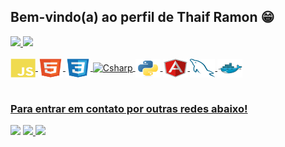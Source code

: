 ## Bem-vindo(a) ao perfil de Thaif Ramon 😁

 <div>
   <a href="https://github.com/Thaif27">
   <img height="180em" src="https://github-readme-stats.vercel.app/api?username=thaif27&show_icons=true&theme=tokyonight&include_all_commits=true&count_private=true"/>
   <img height="180em" src="https://github-readme-stats.vercel.app/api/top-langs/?username=thaif27&layout=compact&langs_count=6&theme=tokyonight"/>

</div>
<div style="display: inline_block"><br>
  <img align="center" alt="Js" height="30" width="40" src="https://raw.githubusercontent.com/devicons/devicon/master/icons/javascript/javascript-plain.svg">
  <img align="center" alt="HTML" height="30" width="40" src="https://raw.githubusercontent.com/devicons/devicon/master/icons/html5/html5-original.svg">
  <img align="center" alt="CSS" height="30" width="40" src="https://raw.githubusercontent.com/devicons/devicon/master/icons/css3/css3-original.svg">
  <img align="center" alt="Csharp" height="30" width="40" src="https://cdn.jsdelivr.net/gh/devicons/devicon/icons/csharp/csharp-original.svg">
  <img align="center" alt="Python" height="30" width="40" src="https://raw.githubusercontent.com/devicons/devicon/master/icons/python/python-original.svg">
  <img align="center" alt="Angular" height="30" width="40" src="https://raw.githubusercontent.com/devicons/devicon/master/icons/angularjs/angularjs-original.svg">
  <img align="center" alt="MySQL" height="30" width="40" src="https://raw.githubusercontent.com/devicons/devicon/master/icons/mysql/mysql-original.svg">
  <img align="center" alt="Docker" height="30" width="40" src="https://raw.githubusercontent.com/devicons/devicon/master/icons/docker/docker-original.svg">

</div>
 
 <br>
 
  ### Para entrar em contato por outras redes abaixo!
 
<div> 

 <a href="https://discord.gg/tRe2XHpF" target="_blank"><img src="https://img.shields.io/badge/Discord-7289DA?style=for-the-badge&logo=discord&logoColor=white" target="_blank"></a> 
  <a href="https://mail.google.com/mail/?view=cm&fs=1
&to=thaif.ramon@gmail.com
&su=Contato%20pelo%20GitHub
&body=Oi%20Thaif%2C%20vi%20seu%20perfil%20no%20GitHub..."
   target="_blank" rel="noopener noreferrer">
  <img src="https://img.shields.io/badge/-Gmail-%23333?style=for-the-badge&logo=gmail&logoColor=white">
</a>
  <a href="https://www.linkedin.com/in/thaif-ramon-4511981b0/" target="_blank"><img src="https://img.shields.io/badge/-LinkedIn-%230077B5?style=for-the-badge&logo=linkedin&logoColor=white" target="_blank"></a> 
 

</div>

